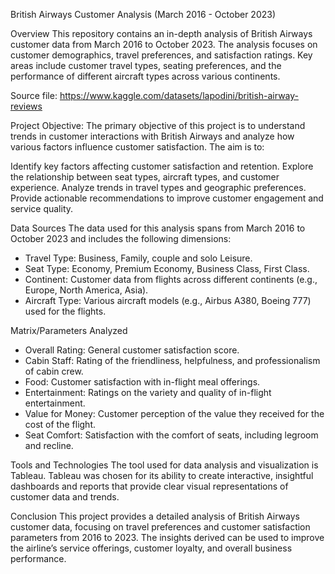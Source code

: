 British Airways Customer Analysis (March 2016 - October 2023)

Overview
This repository contains an in-depth analysis of British Airways customer data from March 2016 to October 2023. The analysis focuses on customer demographics, travel preferences, and satisfaction ratings. 
Key areas include customer travel types, seating preferences, and the performance of different aircraft types across various continents.

Source file: https://www.kaggle.com/datasets/lapodini/british-airway-reviews

Project Objective:
The primary objective of this project is to understand trends in customer interactions with British Airways and analyze how various factors influence customer satisfaction. The aim is to:

Identify key factors affecting customer satisfaction and retention.
Explore the relationship between seat types, aircraft types, and customer experience.
Analyze trends in travel types and geographic preferences.
Provide actionable recommendations to improve customer engagement and service quality.

Data Sources
The data used for this analysis spans from March 2016 to October 2023 and includes the following dimensions:

- Travel Type: Business, Family, couple and solo Leisure.
- Seat Type: Economy, Premium Economy, Business Class, First Class.
- Continent: Customer data from flights across different continents (e.g., Europe, North America, Asia).
- Aircraft Type: Various aircraft models (e.g., Airbus A380, Boeing 777) used for the flights.

Matrix/Parameters Analyzed
- Overall Rating: General customer satisfaction score.
- Cabin Staff: Rating of the friendliness, helpfulness, and professionalism of cabin crew.
- Food: Customer satisfaction with in-flight meal offerings.
- Entertainment: Ratings on the variety and quality of in-flight entertainment.
- Value for Money: Customer perception of the value they received for the cost of the flight.
- Seat Comfort: Satisfaction with the comfort of seats, including legroom and recline.

Tools and Technologies
The tool used for data analysis and visualization is Tableau. Tableau was chosen for its ability to create interactive, insightful dashboards and reports that provide clear visual representations of 
customer data and trends.

Conclusion
This project provides a detailed analysis of British Airways customer data, focusing on travel preferences and customer satisfaction parameters from 2016 to 2023. The insights derived can be used to improve 
the airline’s service offerings, customer loyalty, and overall business performance.

